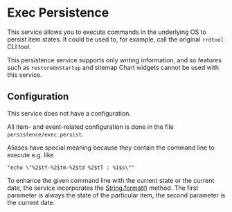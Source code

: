 # Exec Persistence

This service allows you to execute commands in the underlying OS to persist item states. It could be used to, for example, call the original `rrdtool` CLI tool.

This persistence service supports only writing information, and so features such as `restoreOnStartup` and sitemap Chart widgets cannot be used with this service.

## Configuration

This service does not have a configuration.

All item- and event-related configuration is done in the file `persistence/exec.persist`.

Aliases have special meaning because they contain the command line to execute e.g. like

```
"echo \"%2$tY-%2$tm-%2$td %2$tT : %1$s\""
```

To enhance the given command line with the current state or the current date, the service incorporates the [String.format()](https://docs.oracle.com/javase/7/docs/api/java/util/Formatter.html) method. The first parameter is always the state of the particular item, the second parameter is the current date.

